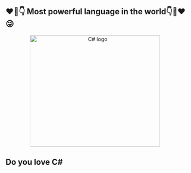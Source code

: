    ## :heart::muscle::point_down: Most powerful language in the world:point_down::muscle::heart::stuck_out_tongue_winking_eye:  
<p align="center"> <img src="https://interset.co.th/wp-content/uploads/2018/07/27_c-sharp-logo-filled.png" alt="C# logo" style="float:center; margin-right:25px;" width="350" height="300"></p>

 ## Do you love C# 
